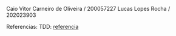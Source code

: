 Caio Vitor Carneiro de Oliveira / 200057227
Lucas Lopes Rocha / 202023903


Referencias:
TDD: [referencia](https://mercadoonlinedigital.com/blog/tdd/#:~:text=Entenda%20como%20funciona%20o%20ciclo%20TDD%201%20Red,ciclo%20TDD%20%C3%A9%20a%20%E2%80%9CRefactor%E2%80%9D%20ou%20%E2%80%9CRefatorar%E2%80%9D.%20)
